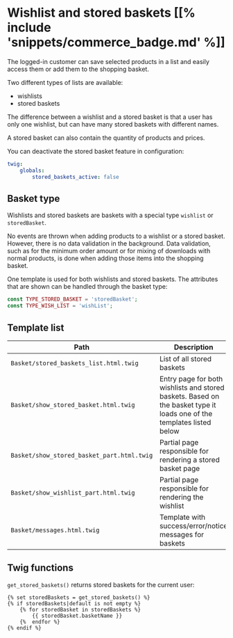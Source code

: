 # Wishlist and stored baskets [[% include 'snippets/commerce_badge.md' %]]

The logged-in customer can save selected products in a list and easily access them or add them to the shopping basket.

Two different types of lists are available:

- wishlists
- stored baskets

The difference between a wishlist and a stored basket is that a user has only one wishlist,
but can have many stored baskets with different names. 

A stored basket can also contain the quantity of products and prices.

You can deactivate the stored basket feature in configuration:

``` yaml
twig:
    globals:
        stored_baskets_active: false
```

## Basket type

Wishlists and stored baskets are baskets with a special type `wishlist` or `storedBasket`. 

No events are thrown when adding products to a wishlist or a stored basket.
However, there is no data validation in the background.
Data validation, such as for the minimum order amount or for mixing of downloads with normal products,
is done when adding those items into the shopping basket.

One template is used for both wishlists and stored baskets. The attributes that are shown can be handled through the basket type:

``` php
const TYPE_STORED_BASKET = 'storedBasket';
const TYPE_WISH_LIST = 'wishList';
```

## Template list

|Path|Description|
|--- |--- |
|`Basket/stored_baskets_list.html.twig`|List of all stored baskets|
|`Basket/show_stored_basket.html.twig`|Entry page for both wishlists and stored baskets. Based on the basket type it loads one of the templates listed below|
|`Basket/show_stored_basket_part.html.twig`|Partial page responsible for rendering a stored basket page|
|`Basket/show_wishlist_part.html.twig`|Partial page responsible for rendering the wishlist|
|`Basket/messages.html.twig`|Template with success/error/notice messages for baskets|

## Twig functions

`get_stored_baskets()` returns stored baskets for the current user:

``` html+twig
{% set storedBaskets = get_stored_baskets() %}
{% if storedBaskets|default is not empty %}
    {% for storedBasket in storedBaskets %}
        {{ storedBasket.basketName }}
    {%  endfor %}
{% endif %}
```
